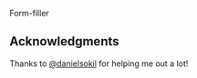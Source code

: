 Form-filler

## Acknowledgments

Thanks to [@danielsokil](https://github.com/danielsokil) for helping me out a lot!
